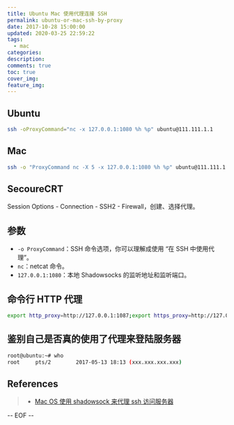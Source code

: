 ```yaml
---
title: Ubuntu Mac 使用代理连接 SSH
permalink: ubuntu-or-mac-ssh-by-proxy
date: 2017-10-28 15:00:00
updated: 2020-03-25 22:59:22
tags:
  - mac
categories:
description:
comments: true
toc: true
cover_img:
feature_img:
---
```


## Ubuntu

```bash
ssh -oProxyCommand="nc -x 127.0.0.1:1080 %h %p" ubuntu@111.111.1.1
```

## Mac

```bash
ssh -o "ProxyCommand nc -X 5 -x 127.0.0.1:1080 %h %p" ubuntu@111.111.1.1
```

<!-- more -->

## SecoureCRT

Session Options - Connection - SSH2 - Firewall，创建、选择代理。

## 参数

- `-o ProxyCommand`：SSH 命令选项，你可以理解成使用 “在 SSH 中使用代理”。
- `nc`：netcat 命令。
- `127.0.0.1:1080`：本地 Shadowsocks 的监听地址和监听端口。

## 命令行 HTTP 代理

```bash
export http_proxy=http://127.0.0.1:1087;export https_proxy=http://127.0.0.1:1087;
```

## 鉴别自己是否真的使用了代理来登陆服务器

```bash
root@ubuntu:~# who
root     pts/2        2017-05-13 18:13 (xxx.xxx.xxx.xxx)
```

## References

> - [Mac OS 使用 shadowsock 来代理 ssh 访问服务器](https://www.goodspb.net/mac-os-%E4%BD%BF%E7%94%A8-shadowsock-%E6%9D%A5%E4%BB%A3%E7%90%86-ssh-%E8%AE%BF%E9%97%AE%E6%9C%8D%E5%8A%A1%E5%99%A8/)

-- EOF --
